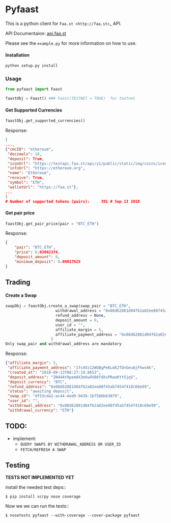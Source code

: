 Pyfaast
======

This is a python client for `Faa.st <http://faa.st>`_ API.

API Documentaion: [api.faa.st](https://api.faa.st)

Please see the `example.py` for more information on how to use.

#### Installation
```BASH
python setup.py install
```

### Usage

```PYTHON
from pyfaast import Faast

faastObj = Faast() ### Faast(TESTNET = TRUE)  for testnet

```

#### Get Supported Currencies

```PYTHON
faastObj.get_supported_currencies()
```

Response:

```JSON
[
...,
{"cmcID": "ethereum",
 "decimals": 18,
 "deposit": True,
 "iconUrl": "https://testapi.faa.st/api/v1/public/static/img/coins/icon_ETH.png",
 "infoUrl": "https://ethereum.org",
 "name": "Ethereum",
 "receive": True,
 "symbol": "ETH",
 "walletUrl": "https://faa.st"},
...
]
# Number of supported tokens (pairs):     391 # Sep 13 2018
```

#### Get pair price

```PYTHON
faastObj.get_pair_price(pair = "BTC_ETH")
```

Response:
```JSON
{
    "pair": "BTC_ETH",
    "price": 0.03002374,
    "deposit_amount": 0,
    "minimum_deposit": 0.00017925
}

```

## Trading 
#### Create a Swap
```PYTHON
swapObj = faastObj.create_a_swap(swap_pair = "BTC_ETH",
                      withdrawal_address = "0x08d62881d04f62a02ee80f45abf454f418c60e99",
                      refund_address = None,
                      deposit_amount = 0,
                      user_id = "",
                      affiliate_margin = 5,
                      affiliate_payment_address = "0x08d62881d04f62a02ee80f45abf454f418c60e99"
                    )
Only swap_pair and withdrawal_address are mandatory
```

Response:

```JSON
{"affiliate_margin": 5,
 "affiliate_payment_address": "1fs4Vz12WGBgPe6LmE2TDnGeuAjFhws6k",
 "created_at": "2018-09-13T08:27:19.865Z",
 "deposit_address": "2N44At9pemAX3mXwXV86fdXsPRaoKYt5jqS",
 "deposit_currency": "BTC",
 "refund_address": "0x08d62881d04f62a02ee80f45abf454f418c60e99",
 "status": "awaiting deposit",
 "swap_id": "df53cda2-ac44-4ed9-9439-1b7586bb3879",
 "user_id": "",
 "withdrawal_address": "0x08d62881d04f62a02ee80f45abf454f418c60e99",
 "withdrawal_currency": "ETH"}

```

## TODO:
- implement:
    - `QUERY SWAPS BY WITHDRAWAL_ADDRESS OR USER_ID`
    - `FETCH/REFRESH A SWAP`




Testing
-------
__TESTS NOT IMPLEMENTED YET__

install the needed test deps::

    $ pip install vcrpy nose coverage

Now we we can run the tests::

    $ nosetests pyfaast --with-coverage --cover-package pyfaast

